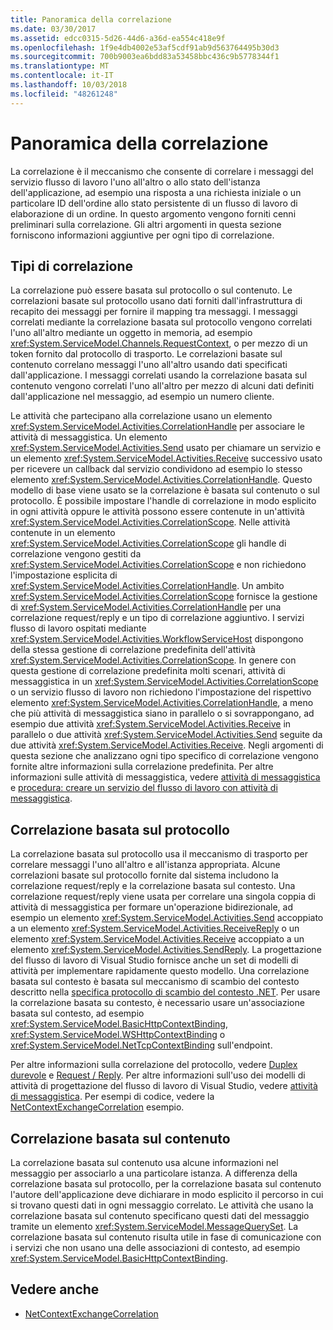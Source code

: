 ```yaml
---
title: Panoramica della correlazione
ms.date: 03/30/2017
ms.assetid: edcc0315-5d26-44d6-a36d-ea554c418e9f
ms.openlocfilehash: 1f9e4db4002e53af5cdf91ab9d563764495b30d3
ms.sourcegitcommit: 700b9003ea6bdd83a53458bbc436c9b5778344f1
ms.translationtype: MT
ms.contentlocale: it-IT
ms.lasthandoff: 10/03/2018
ms.locfileid: "48261248"
---
```

# <a name="correlation-overview"></a>Panoramica della correlazione
La correlazione è il meccanismo che consente di correlare i messaggi del servizio flusso di lavoro l'uno all'altro o allo stato dell'istanza dell'applicazione, ad esempio una risposta a una richiesta iniziale o un particolare ID dell'ordine allo stato persistente di un flusso di lavoro di elaborazione di un ordine. In questo argomento vengono forniti cenni preliminari sulla correlazione. Gli altri argomenti in questa sezione forniscono informazioni aggiuntive per ogni tipo di correlazione.  
  
## <a name="types-of-correlation"></a>Tipi di correlazione  
 La correlazione può essere basata sul protocollo o sul contenuto. Le correlazioni basate sul protocollo usano dati forniti dall'infrastruttura di recapito dei messaggi per fornire il mapping tra messaggi. I messaggi correlati mediante la correlazione basata sul protocollo vengono correlati l'uno all'altro mediante un oggetto in memoria, ad esempio <xref:System.ServiceModel.Channels.RequestContext>, o per mezzo di un token fornito dal protocollo di trasporto. Le correlazioni basate sul contenuto correlano messaggi l'uno all'altro usando dati specificati dall'applicazione. I messaggi correlati usando la correlazione basata sul contenuto vengono correlati l'uno all'altro per mezzo di alcuni dati definiti dall'applicazione nel messaggio, ad esempio un numero cliente.  
  
 Le attività che partecipano alla correlazione usano un elemento <xref:System.ServiceModel.Activities.CorrelationHandle> per associare le attività di messaggistica. Un elemento <xref:System.ServiceModel.Activities.Send> usato per chiamare un servizio e un elemento <xref:System.ServiceModel.Activities.Receive> successivo usato per ricevere un callback dal servizio condividono ad esempio lo stesso elemento <xref:System.ServiceModel.Activities.CorrelationHandle>. Questo modello di base viene usato se la correlazione è basata sul contenuto o sul protocollo. È possibile impostare l'handle di correlazione in modo esplicito in ogni attività oppure le attività possono essere contenute in un'attività <xref:System.ServiceModel.Activities.CorrelationScope>. Nelle attività contenute in un elemento <xref:System.ServiceModel.Activities.CorrelationScope> gli handle di correlazione vengono gestiti da <xref:System.ServiceModel.Activities.CorrelationScope> e non richiedono l'impostazione esplicita di <xref:System.ServiceModel.Activities.CorrelationHandle>. Un ambito <xref:System.ServiceModel.Activities.CorrelationScope> fornisce la gestione di <xref:System.ServiceModel.Activities.CorrelationHandle> per una correlazione request/reply e un tipo di correlazione aggiuntivo. I servizi flusso di lavoro ospitati mediante <xref:System.ServiceModel.Activities.WorkflowServiceHost> dispongono della stessa gestione di correlazione predefinita dell'attività <xref:System.ServiceModel.Activities.CorrelationScope>. In genere con questa gestione di correlazione predefinita molti scenari, attività di messaggistica in un <xref:System.ServiceModel.Activities.CorrelationScope> o un servizio flusso di lavoro non richiedono l'impostazione del rispettivo elemento <xref:System.ServiceModel.Activities.CorrelationHandle>, a meno che più attività di messaggistica siano in parallelo o si sovrappongano, ad esempio due attività <xref:System.ServiceModel.Activities.Receive> in parallelo o due attività <xref:System.ServiceModel.Activities.Send> seguite da due attività <xref:System.ServiceModel.Activities.Receive>. Negli argomenti di questa sezione che analizzano ogni tipo specifico di correlazione vengono fornite altre informazioni sulla correlazione predefinita. Per altre informazioni sulle attività di messaggistica, vedere [attività di messaggistica](../../../../docs/framework/wcf/feature-details/messaging-activities.md) e [procedura: creare un servizio del flusso di lavoro con attività di messaggistica](../../../../docs/framework/wcf/feature-details/how-to-create-a-workflow-service-with-messaging-activities.md).  
  
## <a name="protocol-based-correlation"></a>Correlazione basata sul protocollo

La correlazione basata sul protocollo usa il meccanismo di trasporto per correlare messaggi l'uno all'altro e all'istanza appropriata. Alcune correlazioni basate sul protocollo fornite dal sistema includono la correlazione request/reply e la correlazione basata sul contesto. Una correlazione request/reply viene usata per correlare una singola coppia di attività di messaggistica per formare un'operazione bidirezionale, ad esempio un elemento <xref:System.ServiceModel.Activities.Send> accoppiato a un elemento <xref:System.ServiceModel.Activities.ReceiveReply> o un elemento <xref:System.ServiceModel.Activities.Receive> accoppiato a un elemento <xref:System.ServiceModel.Activities.SendReply>. La progettazione del flusso di lavoro di Visual Studio fornisce anche un set di modelli di attività per implementare rapidamente questo modello. Una correlazione basata sul contesto è basata sul meccanismo di scambio del contesto descritto nella [specifica protocollo di scambio del contesto .NET](https://go.microsoft.com/fwlink/?LinkID=166059). Per usare la correlazione basata su contesto, è necessario usare un'associazione basata sul contesto, ad esempio <xref:System.ServiceModel.BasicHttpContextBinding>, <xref:System.ServiceModel.WSHttpContextBinding> o <xref:System.ServiceModel.NetTcpContextBinding> sull'endpoint.  
  
Per altre informazioni sulla correlazione del protocollo, vedere [Duplex durevole](../../../../docs/framework/wcf/feature-details/durable-duplex-correlation.md) e [Request / Reply](../../../../docs/framework/wcf/feature-details/request-reply-correlation.md). Per altre informazioni sull'uso dei modelli di attività di progettazione del flusso di lavoro di Visual Studio, vedere [attività di messaggistica](../../../../docs/framework/wcf/feature-details/messaging-activities.md). Per esempi di codice, vedere la [NetContextExchangeCorrelation](https://msdn.microsoft.com/library/93c74a1a-b9e2-46c6-95c0-c9b0e9472caf) esempio.  
  
## <a name="content-based-correlation"></a>Correlazione basata sul contenuto

La correlazione basata sul contenuto usa alcune informazioni nel messaggio per associarlo a una particolare istanza. A differenza della correlazione basata sul protocollo, per la correlazione basata sul contenuto l'autore dell'applicazione deve dichiarare in modo esplicito il percorso in cui si trovano questi dati in ogni messaggio correlato. Le attività che usano la correlazione basata sul contenuto specificano questi dati del messaggio tramite un elemento <xref:System.ServiceModel.MessageQuerySet>. La correlazione basata sul contenuto risulta utile in fase di comunicazione con i servizi che non usano una delle associazioni di contesto, ad esempio <xref:System.ServiceModel.BasicHttpContextBinding>.
  
## <a name="see-also"></a>Vedere anche  

- [NetContextExchangeCorrelation](https://msdn.microsoft.com/library/93c74a1a-b9e2-46c6-95c0-c9b0e9472caf)
